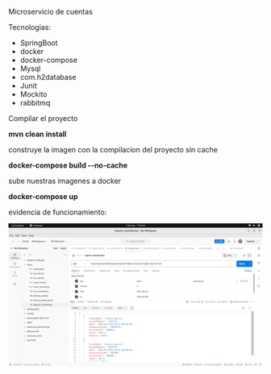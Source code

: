 Microservicio de cuentas

Tecnologias:


* SpringBoot
* docker
* docker-compose
* Mysql
* com.h2database
* Junit
* Mockito
* rabbitmq



Compilar el proyecto

**mvn clean install**

construye la imagen con la compilacion del proyecto sin cache

**docker-compose build --no-cache**

sube nuestras imagenes a docker

**docker-compose up**

evidencia de funcionamiento:

![img_1.png](img_1.png)

